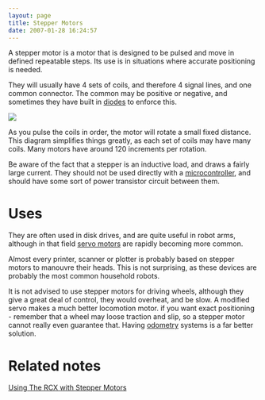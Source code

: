 ```yaml
---
layout: page
title: Stepper Motors
date: 2007-01-28 16:24:57
---
```

<p>A stepper motor is a motor that is designed to be pulsed and move in defined repeatable steps. Its use is in situations where accurate positioning is needed.
</p>
<p>They will usually have 4 sets of coils, and therefore 4 signal lines, and one common connector. The common may be positive or negative, and sometimes they have built in <a href="/wiki/diode.html" title="Diode">diodes</a> to enforce this.
</p>
<p><img class="img-responsive" src="image138"/>
</p>
<p>As you pulse the coils in order, the motor will rotate a small fixed distance. This diagram simplifies things greatly, as each set of coils may have many coils.   Many motors have around 120 increments per rotation.
</p>
<p>Be aware of the fact that a stepper is an inductive load, and draws a fairly large current. They should not be used directly with a <a a="" brain="" for="" href="/wiki/microcontroller.html" robot="" title="A programmable digital controller (or ">microcontroller</a>, and should have some sort of power transistor circuit between them.
</p>
<h1 id="Uses">Uses</h1>
<p>They are often used in disk drives, and are quite useful in robot arms, although in that field <a href="/wiki/servo_motor.html" title="A motor with built in positioning control - easily interfaced with digital systems">servo motors</a> are rapidly becoming more common.
</p>
<p>Almost every printer, scanner or plotter is probably based on stepper motors to manouvre their heads. This is not surprising, as these devices are probably the most common household robots.
</p>
<p>It is not advised to use stepper motors for driving wheels, although they give a great deal of control, they would overheat, and be slow. A modified servo makes a much better locomotion motor. if you want exact positioning - remember that a wheel may loose traction and slip, so a stepper motor cannot really even guarantee that. Having <a href="/wiki/odometry.html" title="Measurement of distance through step/rev counting">odometry</a> systems is a far better solution.
</p>
<h1 id="Related_notes">Related notes</h1>
<p><a href="/wiki/using_the_rcx_with_stepper_motors.html" title="Using The RCX With Stepper Motors">Using The RCX with Stepper Motors</a>
</p>
